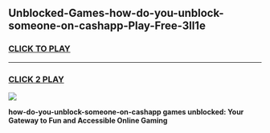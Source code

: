 
## Unblocked-Games-how-do-you-unblock-someone-on-cashapp-Play-Free-3ll1e
<h3>
<a href="https://premium76.site?title=how-do-you-unblock-someone-on-cashapp&ref=20M">CLICK TO PLAY</a></h3>
<hr>

<h3>
<a href="https://premium76.site?title=how-do-you-unblock-someone-on-cashapp&ref=20M">CLICK 2 PLAY</a>
  
</h3>

<a href="https://premium76.site?title=how-do-you-unblock-someone-on-cashapp&ref=19M"><img src="https://clearcache.store/games.png"></a>


**how-do-you-unblock-someone-on-cashapp games unblocked: Your Gateway to Fun and Accessible Online Gaming**
